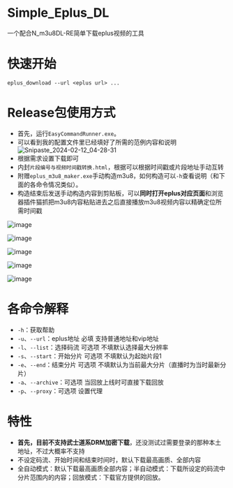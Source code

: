 # Simple_Eplus_DL
一个配合N_m3u8DL-RE简单下载eplus视频的工具
# 快速开始
```
eplus_download --url <eplus url> ...
```
# Release包使用方式
* 首先，运行`EasyCommandRunner.exe`。
* 可以看到我的配置文件里已经填好了所需的范例内容和说明
![Snipaste_2024-02-12_04-28-31](https://github.com/AlanWanco/Simple_Eplus_DL/assets/45628961/94b298bd-7530-475e-bdfd-f471a6362ace)
* 根据需求设置下载即可
* 内封`片段编号与视频时间戳转换.html`，根据可以根据时间戳或片段地址手动互转
* 附赠`eplus_m3u8_maker.exe`手动构造m3u8，如何构造可以`-h`查看说明（和下面的各命令情况类似）。
* 构造结束后发送手动构造内容到剪贴板，可以**同时打开eplus对应页面**和浏览器插件猫抓把m3u8内容粘贴进去之后直接播放m3u8视频内容以精确定位所需时间戳

![image](https://github.com/AlanWanco/Simple_Eplus_DL/assets/45628961/996eb8fa-a737-4e37-9c20-0e5c264ecacc)

![image](https://github.com/AlanWanco/Simple_Eplus_DL/assets/45628961/934a9248-42af-4971-9352-f03031d89c79)

![image](https://github.com/AlanWanco/Simple_Eplus_DL/assets/45628961/515ad447-3b01-4e22-a119-a1190efa7db8)

![image](https://github.com/AlanWanco/Simple_Eplus_DL/assets/45628961/5b75c794-94d9-45d6-9c85-ce9125f22965)

![image](https://github.com/AlanWanco/Simple_Eplus_DL/assets/45628961/0887eaff-4e0b-4497-9190-af172a75f2ab)

# 各命令解释
* `-h`：获取帮助
* `-u`、`--url`：eplus地址 必填 支持普通地址和vip地址
* `-l`、`--list`：选择码流 可选项 不填默认选择最大分辨率
* `-s`、`--start`：开始分片 可选项 不填默认为起始片段1
* `-e`、`--end`：结束分片 可选项 不填默认为当前最大分片（直播时为当时最新分片）
* `-a`、`--archive`：可选项 当回放上线时可直接下载回放
* `-p`、`--proxy`：可选项 设置代理 

# 特性
* **首先，目前不支持武士道系DRM加密下载**，还没测试过需要登录的那种本土地址，不过大概率不支持
* 不设定码流、开始时间和结束时间时，默认下载最高画质、全部内容
* 全自动模式：默认下载最高画质全部内容；半自动模式：下载所设定的码流中分片范围内的内容；回放模式：下载官方提供的回放。

